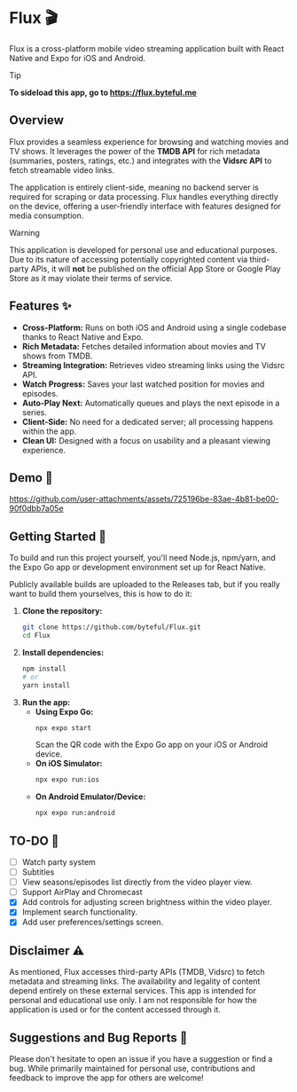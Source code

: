 # Flux 🎬

Flux is a cross-platform mobile video streaming application built with React Native and Expo for iOS and Android.

> [!TIP]
> **To sideload this app, go to https://flux.byteful.me**

## Overview

Flux provides a seamless experience for browsing and watching movies and TV shows. It leverages the power of the **TMDB API** for rich metadata (summaries, posters, ratings, etc.) and integrates with the **Vidsrc API** to fetch streamable video links.

The application is entirely client-side, meaning no backend server is required for scraping or data processing. Flux handles everything directly on the device, offering a user-friendly interface with features designed for media consumption.

> [!WARNING]
> This application is developed for personal use and educational purposes. Due to its nature of accessing potentially copyrighted content via third-party APIs, it will **not** be published on the official App Store or Google Play Store as it may violate their terms of service.

## Features ✨

*   **Cross-Platform:** Runs on both iOS and Android using a single codebase thanks to React Native and Expo.
*   **Rich Metadata:** Fetches detailed information about movies and TV shows from TMDB.
*   **Streaming Integration:** Retrieves video streaming links using the Vidsrc API.
*   **Watch Progress:** Saves your last watched position for movies and episodes.
*   **Auto-Play Next:** Automatically queues and plays the next episode in a series.
*   **Client-Side:** No need for a dedicated server; all processing happens within the app.
*   **Clean UI:** Designed with a focus on usability and a pleasant viewing experience.

## Demo 🎥

https://github.com/user-attachments/assets/725196be-83ae-4b81-be00-90f0dbb7a05e

## Getting Started 🚀

To build and run this project yourself, you'll need Node.js, npm/yarn, and the Expo Go app or development environment set up for React Native.

Publicly available builds are uploaded to the Releases tab, but if you really want to build them yourselves, this is how to do it:

1.  **Clone the repository:**
    ````bash
    git clone https://github.com/byteful/Flux.git
    cd Flux
    ````
2.  **Install dependencies:**
    ````bash
    npm install
    # or
    yarn install
    ````
3.  **Run the app:**
    *   **Using Expo Go:**
        ````bash
        npx expo start
        ````
        Scan the QR code with the Expo Go app on your iOS or Android device.
    *   **On iOS Simulator:**
        ````bash
        npx expo run:ios
        ````
    *   **On Android Emulator/Device:**
        ````bash
        npx expo run:android
        ````


## TO-DO 📝

-   [ ] Watch party system
-   [ ] Subtitles
-   [ ] View seasons/episodes list directly from the video player view.
-   [ ] Support AirPlay and Chromecast
-   [x] Add controls for adjusting screen brightness within the video player.
-   [x] Implement search functionality.
-   [x] Add user preferences/settings screen.

## Disclaimer ⚠️

As mentioned, Flux accesses third-party APIs (TMDB, Vidsrc) to fetch metadata and streaming links. The availability and legality of content depend entirely on these external services. This app is intended for personal and educational use only. I am not responsible for how the application is used or for the content accessed through it.

## Suggestions and Bug Reports 🐞

Please don't hesitate to open an issue if you have a suggestion or find a bug. While primarily maintained for personal use, contributions and feedback to improve the app for others are welcome!
